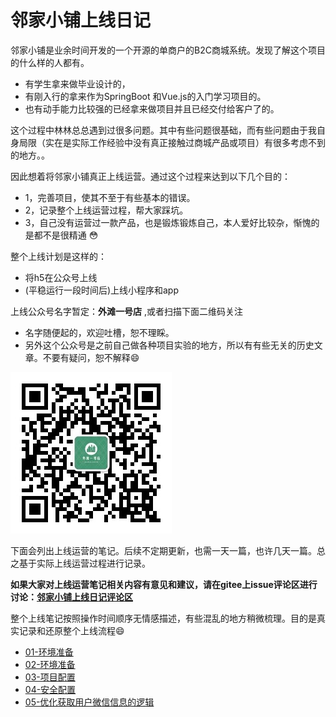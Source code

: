 # 邻家小铺上线日记
邻家小铺是业余时间开发的一个开源的单商户的B2C商城系统。发现了解这个项目的什么样的人都有。
- 有学生拿来做毕业设计的，
- 有刚入行的拿来作为SpringBoot 和Vue.js的入门学习项目的。
- 也有动手能力比较强的已经拿来做项目并且已经交付给客户了的。

这个过程中林林总总遇到过很多问题。其中有些问题很基础，而有些问题由于我自身局限（实在是实际工作经验中没有真正接触过商城产品或项目）有很多考虑不到的地方。。

因此想着将邻家小铺真正上线运营。通过这个过程来达到以下几个目的：
- 1，完善项目，使其不至于有些基本的错误。
- 2，记录整个上线运营过程，帮大家踩坑。
- 3，自己没有运营过一款产品，也是锻炼锻炼自己，本人爱好比较杂，惭愧的是都不是很精通 😳 

整个上线计划是这样的：
- 将h5在公众号上线
- (平稳运行一段时间后)上线小程序和app

上线公众号名字暂定：**外滩一号店** ,或者扫描下面二维码关注
- 名字随便起的，欢迎吐槽，恕不理睬。
- 另外这个公众号是之前自己做各种项目实验的地方，所以有有些无关的历史文章。不要有疑问，恕不解释😄

![外滩一号店](../img/online/wt1hd.jpg)

下面会列出上线运营的笔记。后续不定期更新，也需一天一篇，也许几天一篇。总之基于实际上线运营过程进行记录。

**如果大家对上线运营笔记相关内容有意见和建议，请在gitee上issue评论区进行讨论：[邻家小铺上线日记评论区](https://gitee.com/microapp/linjiashop/issues/I1H4V3)**

整个上线笔记按照操作时间顺序无情感描述，有些混乱的地方稍微梳理。目的是真实记录和还原整个上线流程😄

- [01-环境准备](./day01.md)
- [02-环境准备](./day02.md)
- [03-项目配置](./day03.md)
- [04-安全配置](./day04.md)
- [05-优化获取用户微信信息的逻辑](./day05.md)


